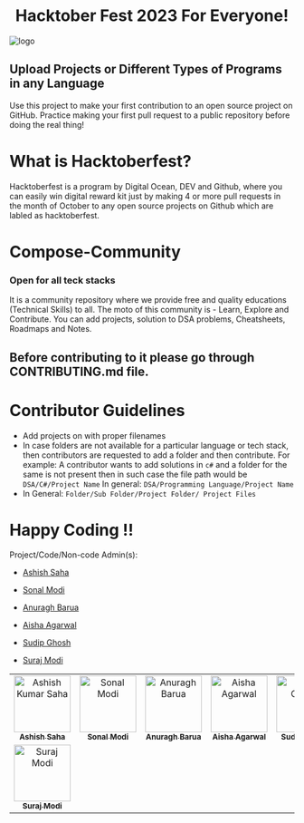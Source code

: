 # <center> Hacktober Fest 2023 For Everyone! </center>

![logo](https://github.com/risingstar-bit/Compose-Community/assets/85429920/92f6084b-ff23-44ac-a29c-d58b1eff62a7)

## Upload Projects or Different Types of Programs in any Language

Use this project to make your first contribution to an open source project on GitHub. Practice making your first pull request to a public repository before doing the real thing!

# What is Hacktoberfest?

Hacktoberfest is a program by Digital Ocean, DEV and Github, where you can easily win digital reward kit just by making 4 or more pull requests in the month of October to any open source projects on Github which are labled as hacktoberfest.


# Compose-Community
### Open for all teck stacks
It is a community repository where we provide free and quality educations (Technical Skills) to all.
The moto of this community is - Learn, Explore and Contribute.
You can add projects, solution to DSA problems, Cheatsheets, Roadmaps and Notes.


## Before contributing to it please go through CONTRIBUTING.md file.

# Contributor Guidelines

- Add projects on with proper filenames
- In case folders are not available for a particular language or tech stack, then contributors are requested to add a folder and then contribute.
For example: A contributor wants to add solutions in `c#` and a folder for the same is not present then in such case the file path would be `DSA/C#/Project Name`
In general: `DSA/Programming Language/Project Name`
- In General: `Folder/Sub Folder/Project Folder/ Project Files`

# Happy Coding !!

Project/Code/Non-code Admin(s): 

- [Ashish Saha](https://github.com/risingstar-bit)
  
- [Sonal Modi](https://github.com/Sonal-Modi-Git)
  
- [Anuragh Barua](https://github.com/AnuraghB)

- [Aisha Agarwal](https://github.com/aisha09agarwal)

- [Sudip Ghosh](https://github.com/sudipg4112001)

- [Suraj Modi](https://github.com/skmodi649)






<table>
<tr>
<td align="center">
        <a href="https://github.com/risingstar-bit">
            <img src="https://avatars.githubusercontent.com/u/85429920?v=4" width="100;" alt="Ashish Kumar Saha"/>
            <br />
            <sub><b>Ashish Saha</b></sub>
        </a>
    </td>
  <td align="center">
        <a href="https://github.com/Sonal-Modi-Git">
            <img src="https://avatars.githubusercontent.com/Sonal-Modi-Git" width="100;" alt="Sonal Modi"/>
            <br />
            <sub><b>Sonal Modi</b></sub>
        </a>
    </td>    
<td align="center">
        <a href="https://github.com/AnuraghB">
            <img src="https://avatars.githubusercontent.com/anuraghb" width="100;" alt="Anuragh Barua"/>
            <br />
            <sub><b>Anuragh Barua</b></sub>
        </a>
    </td>
<td align="center">
        <a href="https://github.com/aisha09agarwal">
            <img src="https://avatars.githubusercontent.com/aisha09agarwal" width="100;" alt="Aisha Agarwal"/>
            <br />
            <sub><b>Aisha Agarwal</b></sub>
        </a>
    </td>
<td align="center">
        <a href="https://github.com/sudipg4112001">
            <img src="https://avatars.githubusercontent.com/u/60208804?v=4" width="100;" alt="Sudip Ghosh"/>
            <br />
            <sub><b>Sudip Ghosh</b></sub>
        </a>
    </td>
</tr>
<td align="center">
        <a href="https://github.com/skmodi649">
            <img src="https://avatars.githubusercontent.com/skmodi649" width="100;" alt="Suraj Modi"/>
            <br />
            <sub><b>Suraj Modi</b></sub>
        </a>
    </td>
</table>
